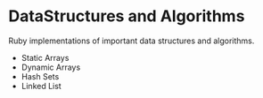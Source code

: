 # DataStructures and Algorithms
Ruby implementations of important data structures and algorithms.

* Static Arrays
* Dynamic Arrays
* Hash Sets
* Linked List
